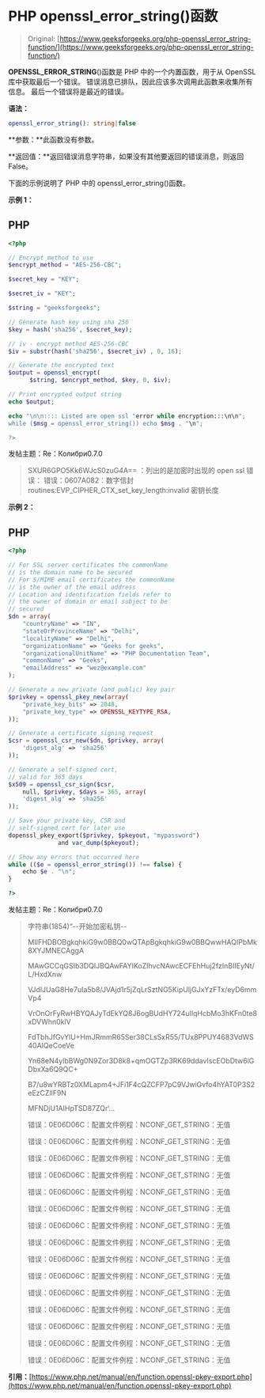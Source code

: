 # PHP openssl_error_string()函数

> Original: [https://www.geeksforgeeks.org/php-openssl_error_string-function/](https://www.geeksforgeeks.org/php-openssl_error_string-function/)

**OPENSSL_ERROR_STRING**()函数是 PHP 中的一个内置函数，用于从 OpenSSL 库中获取最后一个错误。 错误消息已排队，因此应该多次调用此函数来收集所有信息。 最后一个错误将是最近的错误。

**语法：**

```php
openssl_error_string(): string|false
```

**参数：**此函数没有参数。

**返回值：**返回错误消息字符串，如果没有其他要返回的错误消息，则返回 False。

下面的示例说明了 PHP 中的 openssl_error_string()函数。

**示例 1：**

## PHP

```php
<?php

// Encrypt method to use
$encrypt_method = "AES-256-CBC";

$secret_key = "KEY";

$secret_iv = "KEY";

$string = "geeksforgeeks";

// Generate hash key using sha 256
$key = hash('sha256', $secret_key);

// iv - encrypt method AES-256-CBC
$iv = substr(hash('sha256', $secret_iv) , 0, 16);

// Generate the encrypted text
$output = openssl_encrypt(
      $string, $encrypt_method, $key, 0, $iv);

// Print encrypted output string
echo $output;

echo "\n\n:::: Listed are open ssl "error while encryption:::\n\n";
while ($msg = openssl_error_string()) echo $msg . "\n";

?>
```

发帖主题：Re：Колибри0.7.0

> SXUR6GPO5Kk6WJcS0zuG4A==
> ：列出的是加密时出现的 open ssl 错误：
> 错误：0607A082：数字信封 routines:EVP_CIPHER_CTX_set_key_length:invalid 密钥长度

**示例 2：**

## PHP

```php
<?php

// For SSL server certificates the commonName
// is the domain name to be secured
// For S/MIME email certificates the commonName
// is the owner of the email address
// Location and identification fields refer to
// the owner of domain or email subject to be
// secured
$dn = array(
    "countryName" => "IN",
    "stateOrProvinceName" => "Delhi",
    "localityName" => "Delhi",
    "organizationName" => "Geeks for geeks",
    "organizationalUnitName" => "PHP Documentation Team",
    "commonName" => "Geeks",
    "emailAddress" => "wez@example.com"
);

// Generate a new private (and public) key pair
$privkey = openssl_pkey_new(array(
    "private_key_bits" => 2048,
    "private_key_type" => OPENSSL_KEYTYPE_RSA,
));

// Generate a certificate signing request
$csr = openssl_csr_new($dn, $privkey, array(
    'digest_alg' => 'sha256'
));

// Generate a self-signed cert,
// valid for 365 days
$x509 = openssl_csr_sign($csr,
    null, $privkey, $days = 365, array(
    'digest_alg' => 'sha256'
));

// Save your private key, CSR and 
// self-signed cert for later use
dopenssl_pkey_export($privkey, $pkeyout, "mypassword")
              and var_dump($pkeyout);

// Show any errors that occurred here
while (($e = openssl_error_string()) !== false) {
    echo $e . "\n";
}

?>
```

发帖主题：Re：Колибри0.7.0

> 字符串(1854)“--开始加密私钥--
> 
> MIIFHDBOBgkqhkiG9w0BBQ0wQTApBgkqhkiG9w0BBQwwHAQIPbMk8XYJMNECAggA
> 
> MAwGCCqGSIb3DQIJBQAwFAYIKoZIhvcNAwcECFEhHuj2fzInBIIEyNt/L/HxdXnw
> 
> VJdlJUaG8He7uIa5b8/JVAjd1r5jZqLrSztNG5KipUljGJxYzFTx/eyD6mmVp4
> 
> VrOnOrFyRwHBYQAJyTdEkYQ8J6ogBUdHY724uIIqHcbMo3hKFn0te8xDVWhn0klV
> 
> FdTbhJfGvYlU+HmJRmmR65Ser38CLsSxR55/TUx8PPUY4683VdWS40AIQeCoeVe
> 
> Yn68eN4ylbBWg0N9Zor3D8k8+qmOGTZp3RK69ddavIscEObDtw6iGDbxXa6Q9QC+
> 
> B7/u8wYRBTz0XMLapm4+JFi1F4cQZCFP7pC9VJwiGvfo4hYAT0P3S2eEzCZllF9N
> 
> MFNDjU1AIHpTSD87ZQr‘…
> 
> 错误：0E06D06C：配置文件例程：NCONF_GET_STRING：无值
> 
> 错误：0E06D06C：配置文件例程：NCONF_GET_STRING：无值
> 
> 错误：0E06D06C：配置文件例程：NCONF_GET_STRING：无值
> 
> 错误：0E06D06C：配置文件例程：NCONF_GET_STRING：无值
> 
> 错误：0E06D06C：配置文件例程：NCONF_GET_STRING：无值
> 
> 错误：0E06D06C：配置文件例程：NCONF_GET_STRING：无值
> 
> 错误：0E06D06C：配置文件例程：NCONF_GET_STRING：无值
> 
> 错误：0E06D06C：配置文件例程：NCONF_GET_STRING：无值
> 
> 错误：0E06D06C：配置文件例程：NCONF_GET_STRING：无值
> 
> 错误：0E06D06C：配置文件例程：NCONF_GET_STRING：无值
> 
> 错误：0E06D06C：配置文件例程：NCONF_GET_STRING：无值
> 
> 错误：0E06D06C：配置文件例程：NCONF_GET_STRING：无值
> 
> 错误：0E06D06C：配置文件例程：NCONF_GET_STRING：无值
> 
> 错误：0E06D06C：配置文件例程：NCONF_GET_STRING：无值
> 
> 错误：0E06D06C：配置文件例程：NCONF_GET_STRING：无值

**引用：**[https://www.php.net/manual/en/function.openssl-pkey-export.php](https://www.php.net/manual/en/function.openssl-pkey-export.php)